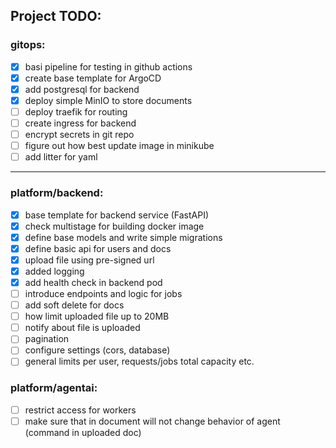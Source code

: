 ## Project TODO:


### gitops:
- [x] basi pipeline for testing in github actions
- [x] create base template for ArgoCD
- [x] add postgresql for backend
- [x] deploy simple MinIO to store documents
- [ ] deploy traefik for routing
- [ ] create ingress for backend
- [ ] encrypt secrets in git repo
- [ ] figure out how best update image in minikube
- [ ] add litter for yaml
---
### platform/backend:
- [x] base template for backend service (FastAPI)
- [x] check multistage for building docker image
- [x] define base models and write simple migrations
- [x] define basic api for users and docs
- [x] upload file using pre-signed url
- [x] added logging
- [x] add health check in backend pod
- [ ] introduce endpoints and logic for jobs
- [ ] add soft delete for docs
- [ ] how limit uploaded file up to 20MB
- [ ] notify about file is uploaded
- [ ] pagination
- [ ] configure settings (cors, database)
- [ ] general limits per user, requests/jobs total capacity etc.

### platform/agentai:
- [ ] restrict access for workers
- [ ] make sure that in document will not change behavior of agent (command in uploaded doc)
